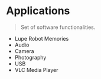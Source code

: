 # Applications

> Set of software functionalities.

- Lupe Robot Memories
- Audio
- Camera
- Photography
- USB
- VLC Media Player

